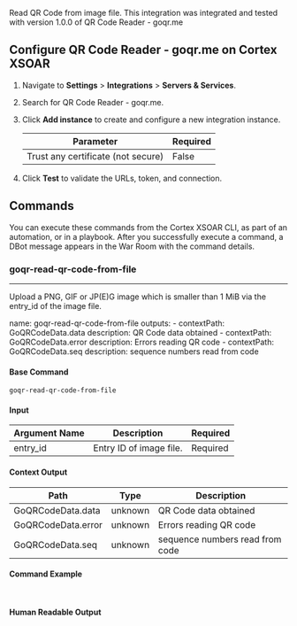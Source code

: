 Read QR Code from image file.
This integration was integrated and tested with version 1.0.0 of QR Code Reader - goqr.me
## Configure QR Code Reader - goqr.me on Cortex XSOAR

1. Navigate to **Settings** > **Integrations** > **Servers & Services**.
2. Search for QR Code Reader - goqr.me.
3. Click **Add instance** to create and configure a new integration instance.

    | **Parameter** | **Required** |
    | --- | --- |
    | Trust any certificate (not secure) | False |

4. Click **Test** to validate the URLs, token, and connection.
## Commands
You can execute these commands from the Cortex XSOAR CLI, as part of an automation, or in a playbook.
After you successfully execute a command, a DBot message appears in the War Room with the command details.
### goqr-read-qr-code-from-file
***
Upload a PNG, GIF or JP(E)G image which is smaller than 1 MiB via the entry_id of the image file.

name: goqr-read-qr-code-from-file
    outputs:
    - contextPath: GoQRCodeData.data
      description: QR Code data obtained
    - contextPath: GoQRCodeData.error
      description: Errors reading QR code
    - contextPath: GoQRCodeData.seq
      description: sequence numbers read from code
#### Base Command

`goqr-read-qr-code-from-file`
#### Input

| **Argument Name** | **Description** | **Required** |
| --- | --- | --- |
| entry_id | Entry ID of image file. | Required | 


#### Context Output

| **Path** | **Type** | **Description** |
| --- | --- | --- |
| GoQRCodeData.data | unknown | QR Code data obtained | 
| GoQRCodeData.error | unknown | Errors reading QR code | 
| GoQRCodeData.seq | unknown | sequence numbers read from code | 


#### Command Example
``` ```

#### Human Readable Output


